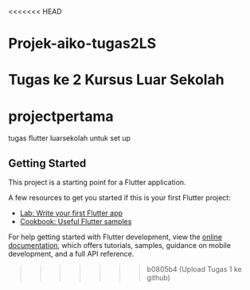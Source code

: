 <<<<<<< HEAD
# Projek-aiko-tugas2LS
Tugas ke 2 Kursus Luar Sekolah 
=======
# projectpertama

tugas flutter luarsekolah untuk set up

## Getting Started

This project is a starting point for a Flutter application.

A few resources to get you started if this is your first Flutter project:

- [Lab: Write your first Flutter app](https://docs.flutter.dev/get-started/codelab)
- [Cookbook: Useful Flutter samples](https://docs.flutter.dev/cookbook)

For help getting started with Flutter development, view the
[online documentation](https://docs.flutter.dev/), which offers tutorials,
samples, guidance on mobile development, and a full API reference.
>>>>>>> b0805b4 (Upload Tugas 1 ke github)
